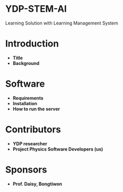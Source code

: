 # YDP-STEM-AI
 Learning Solution with Learning Management System
 
# Introduction
- **Title**
- **Background**

# Software
- **Requirements**
- **Installation**
- **How to run the server**

# Contributors
- **YDP researcher**
- **Project Physics Software Developers (us)**

# Sponsors
- **Prof. Daisy, Bongtiwon**